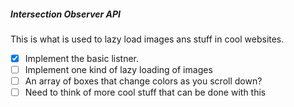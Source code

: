 ##### Intersection Observer API

This is what is used to lazy load images ans stuff in cool websites.

- [x] Implement the basic listner.
- [ ] Implement one kind of lazy loading of images
- [ ] An array of boxes that change colors as you scroll down? 
- [ ] Need to think of more cool stuff that can be done with this